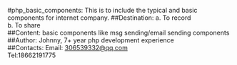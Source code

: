 #php_basic_components:
This is to include the typical and basic components for internet company.
##Destination:
a. To record <br/>
b. To share <br/>
##Content:
basic components like msg sending/email sending components <br/>
##Author:
Johnny, 7+ year php development experience <br/>
##Contacts:
Email: 306539332@qq.com <br/>
Tel:18662191775